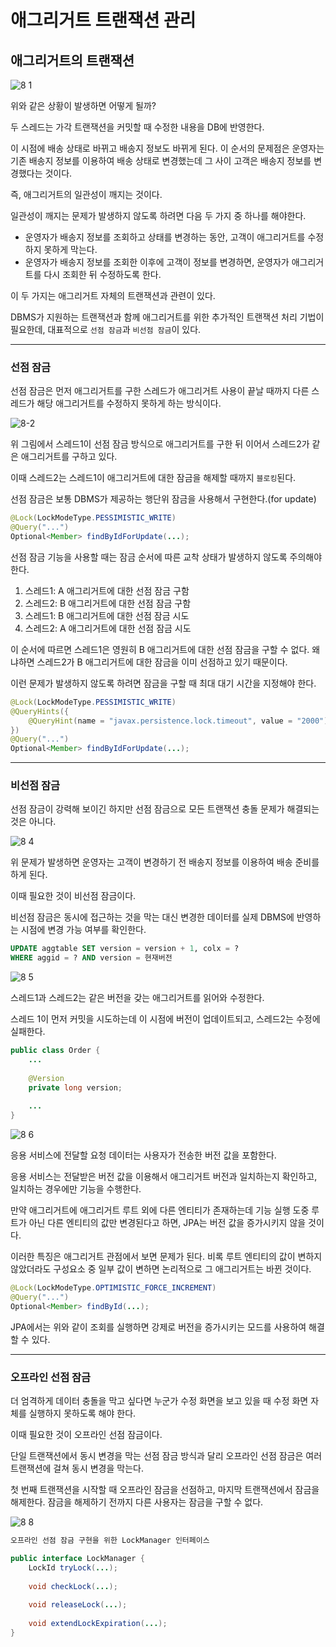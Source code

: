 # 애그리거트 트랜잭션 관리

## 애그리거트의 트랜잭션
![8 1](https://user-images.githubusercontent.com/66859363/208287845-ae039429-15cc-4f61-91f0-d24895bc547a.png)

위와 같은 상황이 발생하면 어떻게 될까?

두 스레드는 가각 트랜잭션을 커밋할 때 수정한 내용을 DB에 반영한다.

이 시점에 배송 상태로 바뀌고 배송지 정보도 바뀌게 된다.
이 순서의 문제점은 운영자는 기존 배송지 정보를 이용하여 배송 상태로 변경했는데 그 사이 고객은 배송지 정보를 변경했다는 것이다.

즉, 애그리거트의 일관성이 깨지는 것이다.

일관성이 깨지는 문제가 발생하지 않도록 하려면 다음 두 가지 중 하나를 해야한다.
+ 운영자가 배송지 정보를 조회하고 상태를 변경하는 동안, 고객이 애그리거트를 수정하지 못하게 막는다.
+ 운영자가 배송지 정보를 조회한 이후에 고객이 정보를 변경하면, 운영자가 애그리거트를 다시 조회한 뒤 수정하도록 한다.

이 두 가지는 애그리거트 자체의 트랜잭션과 관련이 있다.

DBMS가 지원하는 트랜잭션과 함께 애그리거트를 위한 추가적인 트랜잭션 처리 기법이 필요한데, 대표적으로 `선점 잠금`과 `비선점 잠금`이 있다.

---
### 선점 잠금

선점 잠금은 먼저 애그리거트를 구한 스레드가 애그리거트 사용이 끝날 때까지 다른 스레드가 해당 애그리거트를 수정하지 못하게 하는 방식이다.

![8-2](https://user-images.githubusercontent.com/66859363/208287451-dd9d4f5d-ccc6-40c0-8632-294cab2e2583.png)

위 그림에서 스레드1이 선점 잠금 방식으로 애그리거트를 구한 뒤 이어서 스레드2가 같은 애그리거트를 구하고 있다.

이때 스레드2는 스레드1이 애그리거트에 대한 잠금을 해제할 때까지 `블로킹`된다.

선점 잠금은 보통 DBMS가 제공하는 행단위 잠금을 사용해서 구현한다.(for update)

```java
@Lock(LockModeType.PESSIMISTIC_WRITE)
@Query("...")
Optional<Member> findByIdForUpdate(...);
```

선점 잠금 기능을 사용할 때는 잠금 순서에 따른 교착 상태가 발생하지 않도록 주의해야한다.

1. 스레드1: A 애그리거트에 대한 선점 잠금 구함
2. 스레드2: B 애그리거트에 대한 선점 잠금 구함
3. 스레드1: B 애그리거트에 대한 선점 잠금 시도
4. 스레드2: A 애그리거트에 대한 선점 잠금 시도

이 순서에 따르면 스레드1은 영원히 B 애그리거트에 대한 선점 잠금을 구할 수 없다.
왜냐하면 스레드2가 B 애그리거트에 대한 잠금을 이미 선점하고 있기 때문이다.

이런 문제가 발생하지 않도록 하려면 잠금을 구할 때 최대 대기 시간을 지정해야 한다.

```java
@Lock(LockModeType.PESSIMISTIC_WRITE)
@QueryHints({
    @QueryHint(name = "javax.persistence.lock.timeout", value = "2000")   
})
@Query("...")
Optional<Member> findByIdForUpdate(...);
```

---
### 비선점 잠금
선점 잠금이 강력해 보이긴 하지만 선점 잠금으로 모든 트랜잭션 충돌 문제가 해결되는 것은 아니다.

![8 4](https://user-images.githubusercontent.com/66859363/208289869-f5d820d6-3b1f-49c8-b11e-b437401d92d2.png)

위 문제가 발생하면 운영자는 고객이 변경하기 전 배송지 정보를 이용하여 배송 준비를 하게 된다.

이때 필요한 것이 비선점 잠금이다.

비선점 잠금은 동시에 접근하는 것을 막는 대신 변경한 데이터를 실제 DBMS에 반영하는 시점에 변경 가능 여부를 확인한다.

```sql
UPDATE aggtable SET version = version + 1, colx = ?
WHERE aggid = ? AND version = 현재버전
```

![8 5](https://user-images.githubusercontent.com/66859363/208289871-f33e7e83-9c0d-45ff-8540-855b67a3cce3.png)

스레드1과 스레드2는 같은 버전을 갖는 애그리거트를 읽어와 수정한다. 

스레드 1이 먼저 커밋을 시도하는데 이 시점에 버전이 업데이트되고, 스레드2는 수정에 실패한다.

```java
public class Order {
    ...
    
    @Version
    private long version;
    
    ...
}
```

![8 6](https://user-images.githubusercontent.com/66859363/208289872-4da16d24-18b4-47d8-8b95-f345ca107e7f.png)

응용 서비스에 전달할 요청 데이터는 사용자가 전송한 버전 값을 포함한다.

응용 서비스는 전달받은 버전 값을 이용해서 애그리거트 버전과 일치하는지 확인하고, 일치하는 경우에만 기능을 수행한다.

만약 애그리거트에 애그리거트 루트 외에 다른 엔티티가 존재하는데 기능 실행 도중 루트가 아닌 다른 엔티티의 값만 변경된다고 하면, 
JPA는 버전 값을 증가시키지 않을 것이다.

이러한 특징은 애그리거트 관점에서 보면 문제가 된다. 비록 루트 엔티티의 값이 변하지 않았더라도 구성요소 중 
일부 값이 변하면 논리적으로 그 애그리거트는 바뀐 것이다.

```java
@Lock(LockModeType.OPTIMISTIC_FORCE_INCREMENT)
@Query("...")
Optional<Member> findById(...);
```

JPA에서는 위와 같이 조회를 실행하면 강제로 버전을 증가시키는 모드를 사용하여 해결할 수 있다.

---
### 오프라인 선점 잠금
더 엄격하게 데이터 충돌을 막고 싶다면 누군가 수정 화면을 보고 있을 때 수정 화면 자체를 실행하지 못하도록 해야 한다.

이때 필요한 것이 오프라인 선점 잠금이다.

단일 트랜잭션에서 동시 변경을 막는 선점 잠금 방식과 달리 오프라인 선점 잠금은 여러 트랜잭션에 걸쳐 동시 변경을 막는다.

첫 번째 트랜잭션을 시작할 때 오프라인 잠금을 선점하고, 마지막 트랜잭션에서 잠금을 해제한다. 
잠금을 해제하기 전까지 다른 사용자는 잠금을 구할 수 없다.

![8 8](https://user-images.githubusercontent.com/66859363/208289873-a25e5f88-5215-423a-8c42-26dc79252f78.png)

```java
오프라인 선점 잠금 구현을 위한 LockManager 인터페이스

public interface LockManager {
    LockId tryLock(...);
    
    void checkLock(...);
    
    void releaseLock(...);
    
    void extendLockExpiration(...);
}
```
